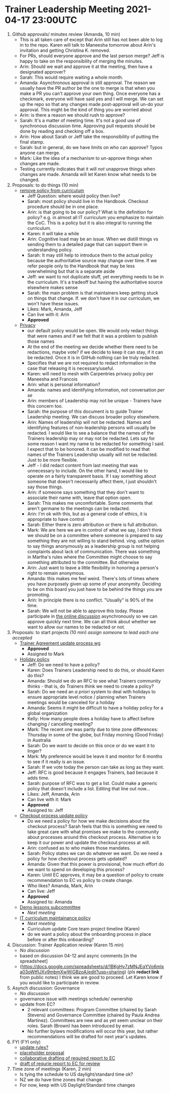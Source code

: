 # Trainer Leadership Meeting 2021-04-17 23:00UTC

1. Github approvals/ minutes review (Amanda, 10 min)
    - This is all taken care of except that Arin still has not been able to log in to the repo. Karen will talk to Maneesha tomorrow about Arin's invitation and getting Christina K. removed. 
    - For PRs, should everyone approve and the last person merge? Jeff is happy to take on the responsibility of merging the minutes.
    - Arin: Should we wait and approve it at the meeting, then have a designated approver?
    - Sarah: This would require waiting a whole month.
    - Amanda: Asynchronous approval is still approval. The reason we usually have the PR author be the one to merge is that when you make a PR you can't approve your own thing. Once everyone has a checkmark, everyone will have said yes and I will merge. We can set up the repo so that any changes made post-approval will un-do your approval. This might be the kind of thing you are worried about
    - Arin: is there a reason we should rush to approve?
    - Sarah: It's a matter of meeting time. It's not a good use of synchronous discussion time. Approving pull requests should be done by reading and checking off a box.
    - Arin: How about Sarah or Jeff take the responsibility of putting the final stamp.
    - Sarah: but in general, do we have limits on who can approve? Typos anyone can merge. 
    - Mark: Like the idea of a mechanism to un-approve things when changes are made.
    - Testing currently indicates that it will *not* unapprove things when changes are made. Amanda will let Karen know what needs to be changed.
2. Proposals: to do things  (10 min)
    - [remove policy from curriculum](https://github.com/carpentries/trainers/issues/78)
        - Jeff Question: where would policy then live?
        - Sarah: most policy should live in the Handbook. Checkout procedure should be in one place. 
        - Arin: is that going to be our policy? What is the definition for policy? e.g. in almost all IT curriculum you emphasize to maintain the CoC. This is a policy but it is also integral to running the curriculum.
        - Karen: it will take a while
        - Arin: Cognitive load may be an issue. When we distill things vs sending them to a detailed page that can support them in understanding policy.
        - Sarah: It may still help to introduce them to the actual policy because the authoritative source may change over time. If we refer people only to the Handbook that may be less overwhelming but that is a separate aside
        - Jeff: we want to not duplicate stuff, yet everything needs to be in the curriculum. It's a tradeoff but having the authoritative source elsewhere makes sense
        - Sarah: the main problem is that maintainers keep getting stuck on things that change. If. we don't have it in our curriculum, we won't have these issues.
        - Likes: Mark, Amanda, Jeff
        - Can live with it: Arin
        - **Approved**
    - [Privacy](https://github.com/carpentries/trainers/issues/88)
        - our default policy would be open. We would only redact things that were names and if we felt that it was a problem to publish those names
        - At the end of the meeting we decide whether there need to be redactions, maybe vote? if we decide to keep it can stay, if it can be redacted. Once it is in GitHub nothing can be truly redacted.
        - Specifies that we are not required to redact information in the case that releasing it is necessary/useful.
        - Karen: will need to mesh with Carpentries privacy policy per Maneesha and Francois
        - Arin: what is personal information?
        - Amanda: names and identifying information, not conversation _per se_
        - Arin: members of Leadership may not be unique - Trainers have this concern too.
        - Sarah: the purpose of this document is to guide Trainer Leadership meeting. We can discuss broader policy elsewhere.
        - Arin: Names of leadership will not be redacted. Names and identifying features of non-leadership persons will usually be redacted. I would like to see a balance that the names of the Trainers leadership may or may not be redacted. Lets say for some reason I want my name to be redacted for something I said. I expect that to be honored. It can be modified to read that names of the Trainers Leadership usually will not be redacted. Just to be more flexible.
        - Jeff - I did redact content from last meeting that was unnecessary to include. On the other hand, I would like to operate on a fairly transparent basis. If I say something about someone that doesn't necessarily affect them, I just shouldn't say those things.
        - Arin: if someone says something that they don't want to associate their name with, leave that option open.
        - Sarah: This makes me uncomfortable. Some comments that aren't germane to the meetings can be redacted.
        - Arin: I'm ok with this, but as a general code of ethics, it is appropriate to have control
        - Sarah: Either there is zero attribution or there is full attribution. 
        - Mark: We are here we are in control of what we say, I don't think we should be on a committee where someone is prepared to say something they are not willing to stand behind. ving. usthe option to say things anonymously as a leadership group is not helping complaints about lack of communication. There was something in Martha's rules where the Committee might choose to say something attributed to the committee. But otherwise 
        - Arin: Just want to leave a little flexibility in honoring a person's right to remain anonymous.
        - Amanda: this makes me feel weird. There's lots of times where you have purposely given up some of your anonymity. Deciding to be on this board you just have to be behind the things you are promoting.
        - Arin: In principle there is no conflict. "Usually" is 90% of the time.
        - Sarah: We will not be able to approve this today. Please participate in [the online discussion](https://github.com/carpentries/trainers/issues/88) asynchronously so we can approve quickly next time. We can all think about whether we want to allow our names to be redacted or not. 
3. Proposals: to start projects (10 min) _assign someone to lead each one accepted_
    - [Trainer Agreement update process wg](https://github.com/carpentries/trainers/issues/100)
        - **Approved**
        - Assigned to Mark
    - [Holiday policy](https://github.com/carpentries/trainers/issues/93)
        - Jeff: Do we need to have a policy?
        - Karen: Does Trainers Leadership need to do this, or should Karen do this?
        - Amanda: Should we do an RFC to see what Trainers community thinks - that is, do Trainers think we need to create a policy?
        - Sarah: Do we need an _a priori_ system to deal with holidays to ensure appropriate level notice / planning when Trainers meetings would be canceled for a holiday
        - Amanda: Seems it might be difficult to have a holiday policy for a global organization
        - Kelly: How many people does a holiday have to affect before changing / cancelling meeting?
        - Mark: The recent one was partly due to time zone differences: Thursday in some of the globe, but Friday morning (Good Friday) in Australia
        - Sarah: Do we want to decide on this once or do we want it to linger?
        - Mark: My preference would be leave it and monitor for 6 months to see if it really is an issue.
        - Sarah: If we vote today the person can take as long as they want.
        - Jeff: RFC is good because it engages Trainers, bad because it adds time.
        - Sarah: purpose of RFC was to get a list. Could make a generic policy that doesn't include a list. Editing that line out now...
        - Likes: Jeff, Amanda, Arin
        - Can live with it: Mark
        - **Approved**
        - Assigned to: Jeff
    - [Checkout process update policy](https://github.com/carpentries/trainers/issues/84)
        - Do we need a policy for how we make decisions about the checkout process? Sarah feels that this is something we need to take great care with what promises we make to the community about processes around this checkout process. Alternative is to keep it our power and update the checkout process at will.
        - Arin: confused as to who makes those mandates.
        - Sarah: Policy states we can do whatever we want. Do we need a policy for how checkout process gets updated?
        - Amanda: Given that this power is provisional, how much effort do we want to spend on developing this process?
        - Karen: Until EC approves, it may be a question of policy to create recommendation to EC vs policy to create change.
        - Who likes? Amanda, Mark, Arin
        - Can live: Jeff
        - **Approved**
        - Assigned to: Amanda
    - [Demo lessons subcommittee](https://github.com/carpentries/trainers/issues/83)
        - _Next meeting_
    - [IT curriculum maintainance policy](https://github.com/carpentries/trainers/issues/82)
        - _Next meeting_
        - Curriculum update Core team project timeline (Karen)
        - do we want a policy about the onboarding process in place before or after this onboarding?
4. Discussion: Trainer Application review (Karen 15 min)
    - _No discussion_
    - based on discussion 04-12 and async comments [in the spreadsheet]
    - (https://docs.google.com/spreadsheets/d/1BKgHy7zMNJEqYVo6mIxa03oWtfIJXv9mbmXwWiGBzoA/edit?usp=sharing) (pls **redact link** from public notes) I think we are good to proceed. Let Karen know if you would like to participate in review.
5. Asynch discussion: Governance 
    - _No discussion_
    - governance issue with meetings schedule/ ownership
    - update from EC?
        - 2 relevant committees: Program Committee (chaired by Sarah Stevens) and Governance Committee (chaired by Paula Andrea Martinez). Committees are new and as yet seem unclear on their roles. Sarah (Brown) has been introduced by email.
        - No further bylaws modifications will occur this year, but rather recommendations will be drafted for next year's updates.
6. FYI (FYI only)
    - [update rules?](https://github.com/carpentries/trainers/issues/102)
    - [placeholder proposal](https://github.com/carpentries/trainers/issues/103)
    - [collaborative drafting of required report to EC](https://github.com/carpentries/trainers/issues/89)
    - [draft of requrie report to EC for review](https://github.com/carpentries/trainers/issues/90)
7. Time zone of meetings (Karen, 2 min)
    - Is tying the schedule to US daylight/standard time ok?
    - NZ we do have time zones that change. 
    - For now, keep with US Daylight/Standard time changes
